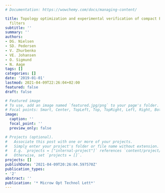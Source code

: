 ```yaml
---
# Documentation: https://wowchemy.com/docs/managing-content/

title: Topology optimization and experimental verification of compact E-plane waveguide
  filters
subtitle: ''
summary: ''
authors:
- DG. Nielsen
- SD. Pedersen
- V. Zhurbenko
- VE. Johansen
- O. Sigmund
- N. Aage
tags: []
categories: []
date: '2019-01-01'
lastmod: 2021-04-09T22:26:04+02:00
featured: false
draft: false

# Featured image
# To use, add an image named `featured.jpg/png` to your page's folder.
# Focal points: Smart, Center, TopLeft, Top, TopRight, Left, Right, BottomLeft, Bottom, BottomRight.
image:
  caption: ''
  focal_point: ''
  preview_only: false

# Projects (optional).
#   Associate this post with one or more of your projects.
#   Simply enter your project's folder or file name without extension.
#   E.g. `projects = ["internal-project"]` references `content/project/deep-learning/index.md`.
#   Otherwise, set `projects = []`.
projects: []
publishDate: '2021-04-09T20:26:04.597570Z'
publication_types:
- '2'
abstract: ''
publication: '* Microw Opt Technol Lett*'
---
```

